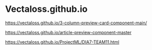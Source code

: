 # Vectaloss.github.io

https://vectaloss.github.io/3-column-preview-card-component-main/

https://vectaloss.github.io/article-preview-component-master

https://vectaloss.github.io/ProjectML/DIA7-TEAM11.html
